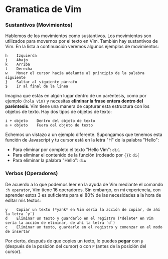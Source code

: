 # Gramatica de Vim

### Sustantivos (Movimientos)

Hablemos de los movimientos como sustantivos. Los movimientos son utilizados para movernos por el texto en Vim. También hay sustantivos de Vim. En la lista a continuación veremos algunos ejemplos de movimientos:

```
h    Izquierda
j    Abajo
k    Arriba
l    Derecha
w    Mover el cursor hacia adelante al principio de la palabra siguiente
}    Saltar al siguiente párrafo
$    Ir al final de la línea
```

Imagina que estás en algún lugar dentro de un paréntesis, como por ejemplo `(hola Vim)` y necesitas **eliminar la frase entera dentro del paréntesis**. Vim tiene una manera de capturar esta estructura con los objetos de texto. Hay dos tipos de objetos de texto:

```
i + objeto    Dentro del objeto de texto
a + objeto    Fuera del objeto de texto
```

Echemos un vistazo a un ejemplo diferente. Supongamos que tenemos esta función de Javascript y tu cursor está en la letra "H" de la palabra "Hello":

* Para eliminar por completo el texto "Hello Vim": `di(`.
* Para eliminar el contenido de la función (rodeado por `{}`): `di{`
* Para eliminar la palabra "Hello": `diw`

### Verbos (Operadores)

De acuerdo a lo que podemos leer en la ayuda de Vim mediante el comando `:h operator`, Vim tiene 16 operadores. Sin embargo, en mi experiencia, con aprender estos 3 es suficiente para el 80% de las necesidades a la hora de editar mis textos:

```
y    Copiar un texto (*yank* en Vim sería la acción de copiar, de ahí la letra `y`)
d    Eliminar un texto y guardarlo en el registro (*delete* en Vim sería la acción de eliminar, de ahí la letra `d`)
c    Eliminar un texto, guardarlo en el registro y comenzar en el modo de insertar
```

Por cierto, después de que copies un texto, lo puedes **pegar** con `p` (después de la posición del cursor) o con `P` (antes de la posición del cursor).

